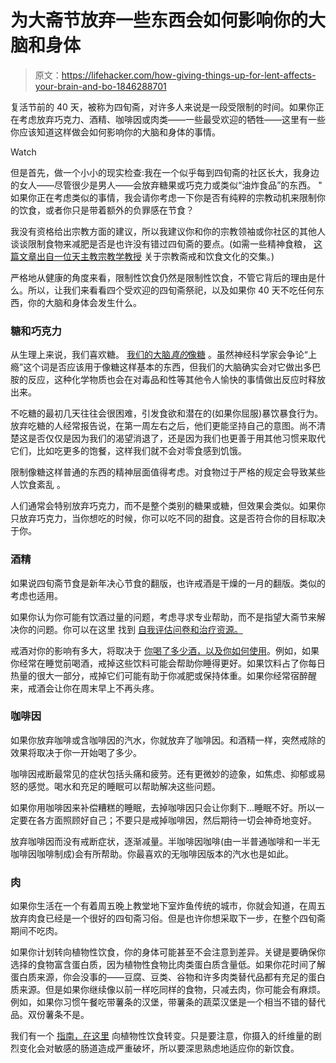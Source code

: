 # 为大斋节放弃一些东西会如何影响你的大脑和身体

> 原文：<https://lifehacker.com/how-giving-things-up-for-lent-affects-your-brain-and-bo-1846288701>

复活节前的 40 天，被称为四旬斋，对许多人来说是一段受限制的时间。如果你正在考虑放弃巧克力、酒精、咖啡因或肉类——一些最受欢迎的牺牲——这里有一些你应该知道这样做会如何影响你的大脑和身体的事情。

Watch

但是首先，做一个小小的现实检查:我在一个似乎每到四旬斋的社区长大，我身边的女人——尽管很少是男人——会放弃糖果或巧克力或类似“油炸食品”的东西。 " 如果你正在考虑类似的事情，我会请你考虑一下你是否有纯粹的宗教动机来限制你的饮食，或者你只是带着额外的负罪感在节食？

我没有资格给出宗教方面的建议，所以我建议你和你的宗教领袖或你社区的其他人谈谈限制食物来减肥是否是也许没有错过四旬斋的要点。(如需一些精神食粮， [这篇文章出自一位天主教宗教学教授](https://uscatholic.org/articles/202102/diet-cultures-complicates-lenten-fasting/) 关于宗教斋戒和饮食文化的交集。)

严格地从健康的角度来看，限制性饮食仍然是限制性饮食，不管它背后的理由是什么。所以，让我们来看看四个受欢迎的四旬斋祭祀，以及如果你 40 天不吃任何东西，你的大脑和身体会发生什么。

### 糖和巧克力

从生理上来说，我们喜欢糖。 [我们的大脑*真的*像糖](https://lifehacker.com/how-giving-up-sugar-for-lent-affects-your-brain-1758457343) 。虽然神经科学家会争论“上瘾”这个词是否应该用于像糖这样基本的东西，但我们的大脑确实会对它做出多巴胺的反应，这种化学物质也会在对毒品和性等其他令人愉快的事情做出反应时释放出来。

不吃糖的最初几天往往会很困难，引发食欲和潜在的(如果你屈服)暴饮暴食行为。放弃吃糖的人经常报告说，在第一周左右之后，他们更能坚持自己的意图。尚不清楚这是否仅仅是因为我们的渴望消退了，还是因为我们也更善于用其他习惯来取代它们，比如吃更多的饱餐，这样我们就不会对零食感到饥饿。

限制像糖这样普通的东西的精神层面值得考虑。对食物过于严格的规定会导致某些人饮食紊乱 。

人们通常会特别放弃巧克力，而不是整个类别的糖果或糖，但效果会类似。如果你只放弃巧克力，当你想吃的时候，你可以吃不同的甜食。这是否符合你的目标取决于你。

### 酒精

如果说四旬斋节食是新年决心节食的翻版，也许戒酒是干燥的一月的翻版。类似的考虑也适用。

如果你认为你可能有饮酒过量的问题，考虑寻求专业帮助，而不是指望大斋节来解决你的问题。你可以在这里 找到 [自我评估问卷和治疗资源。](https://www.niaaa.nih.gov/publications/brochures-and-fact-sheets/treatment-alcohol-problems-finding-and-getting-help)

戒酒对你的影响有多大，将取决于 [你喝了多少酒，以及你如何使用](https://lifehacker.com/during-dry-january-ask-yourself-these-questions-1831486610)。例如，如果你经常在睡觉前喝酒，戒掉这些饮料可能会帮助你睡得更好。如果饮料占了你每日热量的很大一部分，戒掉它们可能有助于你减肥或保持体重。如果你经常宿醉醒来，戒酒会让你在周末早上不再头疼。

### 咖啡因

如果你放弃咖啡或含咖啡因的汽水，你就放弃了咖啡因。和酒精一样，突然戒除的效果将取决于你一开始喝了多少。

咖啡因戒断最常见的症状包括头痛和疲劳。还有更微妙的迹象，如焦虑、抑郁或易怒的感觉。喝水和充足的睡眠可以帮助解决这些问题。

如果你用咖啡因来补偿糟糕的睡眠，去掉咖啡因只会让你剩下...睡眠不好。所以一定要在各方面照顾好自己；不要只是戒掉咖啡因，然后期待一切会神奇地变好。

放弃咖啡因而没有戒断症状，逐渐减量。半咖啡因咖啡(由一半普通咖啡和一半无咖啡因咖啡制成)会有所帮助。你最喜欢的无咖啡因版本的汽水也是如此。

### 肉

如果你生活在一个有着周五晚上教堂地下室炸鱼传统的城市，你就会知道，在周五放弃肉食已经是一个很好的四旬斋习俗。但是也许你想采取下一步，在整个四旬斋期间不吃肉。

如果你计划转向植物性饮食，你的身体可能甚至不会注意到差异。关键是要确保你选择的食物富含蛋白质，因为植物性食物比肉类蛋白质含量低。如果你花时间了解蛋白质来源，你会没事的——豆腐、豆类、谷物和许多肉类替代品都有充足的蛋白质来源。但是如果你继续像以前一样吃同样的食物，只减去肉，你可能会有麻烦。例如，如果你习惯午餐吃带薯条的汉堡，带薯条的蔬菜汉堡是一个相当不错的替代品。双份薯条不是。

我们有一个 [指南，在这里](https://vitals.lifehacker.com/how-to-get-started-on-a-plant-based-diet-1796998066) 向植物性饮食转变。只是要注意，你摄入的纤维量的剧烈变化会对敏感的肠道造成严重破坏，所以要深思熟虑地适应你的新饮食。